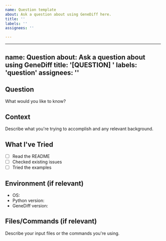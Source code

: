 ```yaml
---
name: Question template
about: Ask a question about using GeneDiff here.
title: ''
labels: ''
assignees: ''

---
```


---
name: Question
about: Ask a question about using GeneDiff
title: '[QUESTION] '
labels: 'question'
assignees: ''
---

## Question
What would you like to know?

## Context
Describe what you're trying to accomplish and any relevant background.

## What I've Tried
- [ ] Read the README
- [ ] Checked existing issues
- [ ] Tried the examples

## Environment (if relevant)
- OS: 
- Python version: 
- GeneDiff version: 

## Files/Commands (if relevant)
Describe your input files or the commands you're using.
